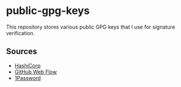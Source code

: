 # public-gpg-keys

This repository stores various public GPG keys that I use for signature
verification.

## Sources

* [HashiCorp](https://www.hashicorp.com/security)
* [GitHub Web Flow](https://help.github.com/articles/about-gpg/)
* [1Password](https://support.1password.com/command-line-getting-started/)
